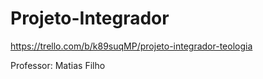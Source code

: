 # Projeto-Integrador
https://trello.com/b/k89suqMP/projeto-integrador-teologia

Professor: Matias Filho
